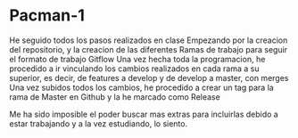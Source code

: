 # Pacman-1

He seguido todos los pasos realizados en clase
Empezando por la creacion del repositorio, y la creacion de las diferentes Ramas de trabajo para seguir el formato de trabajo Gitflow
Una vez hecha toda la programacion, he procedido a ir vinculando los cambios realizados en cada rama a su superior, es decir, de features a develop y de develop a master, con merges
Una vez subidos todos los cambios, he procedido a crear un tag para la rama de Master en Github y la he marcado como Release

Me ha sido imposible el poder buscar mas extras para incluirlas debido a estar trabajando y a la vez estudiando, lo siento.
